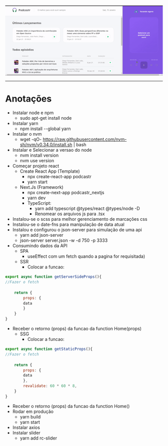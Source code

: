 <img src="gif.gif" width="800"><hr>


# Anotações

-   Instalar node e npm
    -   sudo apt-get install node
-   Instalar yarn
    -   npm install --global yarn
-   Instalar o nvm
    -   wget -qO- https://raw.githubusercontent.com/nvm-sh/nvm/v0.34.0/install.sh | bash
-   Instalar e Selecionar a versao do node
    -   nvm install version
    -   nvm use version
-   Começar projeto react
    -   Create React App (Template)
        -   npx create-react-app podcastr
        -   yarn start
    -   Next.Js (Framework)
        -   npx create-next-app podcastr_nextjs
        -   yarn dev
        -   TypeScript:
            -   yarn add typescript @types/react @types/node -D
            -   Renomear os arquivos js para .tsx
-   Instalou-se o scss para melhor gerenciamento de marcações css
-   Instalou-se o date-fns para manipulação de data atual
-   Instalou e configurou o json-server para simulação de uma api
    -   yarn add json-server
    -   json-server server.json -w -d 750 -p 3333
-   Consumindo dados da API
    -   SPA
        -   useEffect com um fetch quando a pagina for requisitada)
    -   SSR
        - Colocar a funcao:
```javascript
export async function getServerSideProps(){
//Fazer o fetch

    return {
        props: {
        data
        }
    }
}

```
-
    Receber o retorno (props) da funcao da function Home(props)
    -   SSG
        -   Colocar a funcao:

```javascript
export async function getStaticProps(){
//Fazer o fetch

    return {
        props: {
        data
        },
        revalidate: 60 * 60 * 8,
    }
}

```
-
    Receber o retorno (props) da funcao da function Home()
-   Rodar em produção
    -   yarn build
    -   yarn start
-   Instalar axios
-   Instalar slider 
    -   yarn add rc-slider